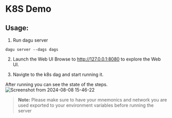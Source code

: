 # K8S Demo

## Usage:
1. Run dagu server
``` console
dagu server --dags dags
```

2. Launch the Web UI
Browse to http://127.0.0.1:8080 to explore the Web UI.

3. Navigte to the k8s dag and start running it.

After running you can see the state of the steps. 
![Screenshot from 2024-08-08 15-46-22](https://github.com/user-attachments/assets/5cda1c13-985d-4a23-bc8f-a83d6dc2fab9)

> **Note:** Please make sure to have your mnemonics and network you are used exported to your environment variables before running the server
